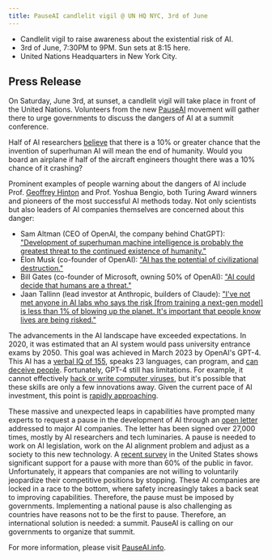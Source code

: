```yaml
---
title: PauseAI candlelit vigil @ UN HQ NYC, 3rd of June
---
```


- Candlelit vigil to raise awareness about the existential risk of AI.
- 3rd of June, 7:30PM to 9PM. Sun sets at 8:15 here.
- United Nations Headquarters in New York City.

## Press Release

On Saturday, June 3rd, at sunset, a candlelit vigil will take place in front of the United Nations. Volunteers from the new [PauseAI](http://pauseai.info) movement will gather there to urge governments to discuss the dangers of AI at a summit conference.

Half of AI researchers [believe](https://aiimpacts.org/2022-expert-survey-on-progress-in-ai/) that there is a 10% or greater chance that the invention of superhuman AI will mean the end of humanity. Would you board an airplane if half of the aircraft engineers thought there was a 10% chance of it crashing?

Prominent examples of people warning about the dangers of AI include Prof. [Geoffrey Hinton](https://www.reuters.com/technology/ai-pioneer-says-its-threat-world-may-be-more-urgent-than-climate-change-2023-05-05/) and Prof. Yoshua Bengio, both Turing Award winners and pioneers of the most successful AI methods today. Not only scientists but also leaders of AI companies themselves are concerned about this danger:

- Sam Altman (CEO of OpenAI, the company behind ChatGPT): ["Development of superhuman machine intelligence is probably the greatest threat to the continued existence of humanity."](https://blog.samaltman.com/machine-intelligence-part-1)
- Elon Musk (co-founder of OpenAI): ["AI has the potential of civilizational destruction."](https://www.inc.com/ben-sherry/elon-musk-ai-has-the-potential-of-civilizational-destruction.html)
- Bill Gates (co-founder of Microsoft, owning 50% of OpenAI): ["AI could decide that humans are a threat."](https://www.denisonforum.org/daily-article/bill-gates-ai-humans-threat/)
- Jaan Tallinn (lead investor at Anthropic, builders of Claude): ["I've not met anyone in AI labs who says the risk [from training a next-gen model] is less than 1% of blowing up the planet. It's important that people know lives are being risked."](https://twitter.com/liron/status/1656929936639430657)

The advancements in the AI landscape have exceeded expectations. In 2020, it was estimated that an AI system would pass university entrance exams by 2050. This goal was achieved in March 2023 by OpenAI's GPT-4. This AI has a [verbal IQ of 155](https://bgr.com/tech/chatgpt-took-an-iq-test-and-its-score-was-sky-high/), speaks 23 languages, can program, and [can deceive people](https://www.theinsaneapp.com/2023/03/gpt4-passed-captcha-test.html). Fortunately, GPT-4 still has limitations. For example, it cannot effectively [hack or write computer viruses](https://pauseai.info/cybersecurity-risks), but it's possible that these skills are only a few innovations away. Given the current pace of AI investment, this point is [rapidly approaching](https://pauseai.info/urgency).

These massive and unexpected leaps in capabilities have prompted many experts to request a pause in the development of AI through an [open letter](https://futureoflife.org/open-letter/pause-giant-ai-experiments/) addressed to major AI companies. The letter has been signed over 27,000 times, mostly by AI researchers and tech luminaries. A pause is needed to work on AI legislation, work on the AI alignment problem and adjust as a society to this new technology. A [recent survey](https://forum.effectivealtruism.org/posts/EoqeJCBiuJbMTKfPZ/unveiling-the-american-public-opinion-on-ai-moratorium-and) in the United States shows significant support for a pause with more than 60% of the public in favor. Unfortunately, it appears that companies are not willing to voluntarily jeopardize their competitive positions by stopping. These AI companies are locked in a race to the bottom, where safety increasingly takes a back seat to improving capabilities. Therefore, the pause must be imposed by governments. Implementing a national pause is also challenging as countries have reasons not to be the first to pause. Therefore, an international solution is needed: a summit. PauseAI is calling on our governments to organize that summit.

For more information, please visit [PauseAI.info](http://pauseai.info).
